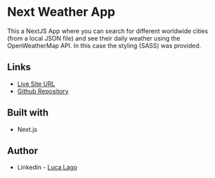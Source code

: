 # Next Weather App

This a NextJS App where you can search for different worldwide cities (from a local JSON file) and see their daily weather using the OpenWeatherMap API. In this case the styling (SASS) was provided.


## Links

- [Live Site URL](next-weatherapp-ten.vercel.app)
- [Github Repository](https://github.com/lkl03/next-weatherapp)


## Built with

- Next.js

## Author

- Linkedin - [Luca Lago](https://www.linkedin.com/in/luca-lago-678434222/)
